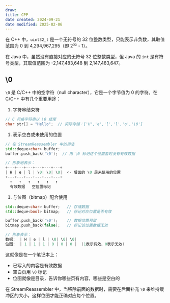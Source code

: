 ```yaml
---
draw:
title: CPP
date created: 2024-09-21
date modified: 2025-02-06
---
```


在 C++ 中，`uint32_t` 是一个无符号的 32 位整数类型，只能表示非负数，其取值范围为 0 到 4,294,967,295（即 2³² - 1）。

在 Java 中，虽然没有直接对应的无符号 32 位整数类型，但 Java 的 `int` 是有符号类型，其取值范围为 -2,147,483,648 到 2,147,483,647。

## \0

`\0` 是 C/C++ 中的空字符（null character），它是一个字节值为 0 的字符。在 C/C++ 中有几个重要用途：

1. 字符串结束符

```cpp
// C 风格字符串以 \0 结尾
char str[] = "Hello";  // 实际存储：['H','e','l','l','o','\0']
```

1. 表示空白或未使用的位置

```cpp
// 在 StreamReassembler 中的用法
std::deque<char> buffer;
buffer.push_back('\0');  // 用 \0 标记这个位置暂时没有有效数据

// 形象地表示：
+---+---+---+---+---+---+
| H | e | l | \0| \0| \0|  <- 后面的 \0 是未使用的位置
+---+---+---+---+---+---+
  ↑   ↑   ↑   ↑   ↑   ↑
  有效数据   空位置标记
```

1. 与位图（bitmap）配合使用

```cpp
std::deque<char> buffer;   // 存储数据
std::deque<bool> bitmap;   // 标记对应位置是否有效

buffer.push_back('\0');    // 数据位置预留
bitmap.push_back(false);   // 标记该位置数据无效

// 形象表示：
数据:  | H | e | l | \0| \0| \0|
位图:  | 1 | 1 | 1 | 0 | 0 | 0 |  (1表示有效，0表示无效)
```

这就像是在一个笔记本上：

- 已写入的内容是有效数据
- 空白页用 `\0` 标记
- 位图就像是目录，告诉你哪些页有内容，哪些是空白的

在 StreamReassembler 中，当移除前面的数据时，需要在后面补充 `\0` 来维持缓冲区的大小，这样位图才能正确对应每个位置。
